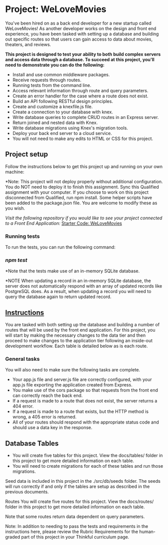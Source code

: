 # Project: WeLoveMovies
You've been hired on as a back end developer for a new startup called WeLoveMovies! As another developer works on the design and front end experience, you have been tasked with setting up a database and building out specific routes so that users can gain access to data about movies, theaters, and reviews.

**This project is designed to test your ability to both build complex servers and access data through a database. To succeed at this project, you'll need to demonstrate you can do the following:**

- Install and use common middleware packages.
- Receive requests through routes.
- Running tests from the command line.
- Access relevant information through route and query parameters.
- Create an error handler for the case where a route does not exist.
- Build an API following RESTful design principles.
- Create and customize a knexfile.js file.
- Create a connection to your database with knex.
- Write database queries to complete CRUD routes in an Express server.
- Return joined and nested data with Knex.
- Write database migrations using Knex's migration tools.
- Deploy your back end server to a cloud service.
- You will not need to make any edits to HTML or CSS for this project.

## Project setup
Follow the instructions below to get this project up and running on your own machine:

*Note: This project will not deploy properly without additional configuration. You do NOT need to deploy it to finish this assignment.
Sync this Qualified assignment with your computer.
If you choose to work on this project disconnected from Qualified, run npm install.
Some helper scripts have been added to the package.json file. You are welcome to modify these as you wish.

_Visit the following repository if you would like to see your project connected to a Front End Application:_
[Starter Code: WeLoveMovies](https://github.com/Thinkful-Ed/starter-movie-front-end)

### Running tests
To run the tests, you can run the following command:

### _npm test_
*Note that the tests make use of an in-memory SQLite database.

*NOTE When updating a record in an in-memory SQLite database, the server does not automatically respond with an array of updated records like PostgreSQL does. As a result, when updating a record you will need to query the database again to return updated record.

## <ins>Instructions</ins>
You are tasked with both setting up the database and building a number of routes that will be used by the front end application. For this project, you will start by making the necessary changes to the data tier and then proceed to make changes to the application tier following an inside-out development workflow. Each table is detailed below as is each route.

### General tasks
You will also need to make sure the following tasks are complete.

- Your app.js file and server.js file are correctly configured, with your app.js file exporting the application created from Express.
- You make use of the cors package so that requests from the front end can correctly reach the back end.
- If a request is made to a route that does not exist, the server returns a 404 error.
- If a request is made to a route that exists, but the HTTP method is wrong, a 405 error is returned.
- All of your routes should respond with the appropriate status code and should use a data key in the response.

## Database Tables
- You will create five tables for this project. View the docs/tables/ folder in this project to get more detailed information on each table.
- You will need to create migrations for each of these tables and run those migrations.

Seed data is included in this project in the ./src/db/seeds folder. The seeds will run correctly if and only if the tables are setup as described in the previous documents.

Routes
You will create five routes for this project. View the docs/routes/ folder in this project to get more detailed information on each table.

Note that some routes return data dependent on query parameters.

Note: In addition to needing to pass the tests and requirements in the instructions here, please review the Rubric Requirements for the human-graded part of this project in your Thinkful curriculum page.